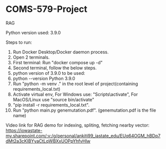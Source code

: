 # COMS-579-Project
RAG

Python version used: 3.9.0

Steps to run:
1. Run Docker Desktop/Docker daemon process.
2. Open 2 terminals.
3. First terminal: Run "docker compose up -d"
4. Second terminal, follow the below steps.
5. python version of 3.9.0 to be used:
6.  python --version
Python 3.9.0
7. Run "python -m venv ." in the root level of project(containing requirements_local.txt)
8. Activate virtual env, For Windows use: "Scripts\activate", For MacOS/Linux use "source bin/activate" 
9. "pip install -r requirements_local.txt".
10. Run "python main.py genemutation.pdf". (genemutation.pdf is the file name)


Video link for RAG demo for indexing, spliting, fetching nearby vector:
https://iowastate-my.sharepoint.com/:v:/g/personal/ankitj99_iastate_edu/EUq64OGM_hBDp7dMt2a3cKIBYyaCtLqWBXxUOPpYhfvHlw


